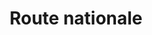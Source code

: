 ---
title: Route nationale #1 Gatreau
url: /route-nationale-1-gatreau/
latitude: 19.468
longitude: -72.674
---